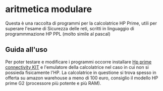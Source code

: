 # aritmetica modulare

Questa è una raccolta di programmi per la calcolatrice HP Prime, utili per superare l'esame di Sicurezza delle reti, scritti in linguaggio di programmmazione HP PPL (molto simile al pascal)

## Guida all'uso
Per poter testare e modificare i programmi occorre installare [Hp prime connectivity KIT](http://www.hp-prime.de/en/category/15-software) e l'emulatore della calcolatrice nel caso in cui non si possieda fisicamente l'HP.
La calcolatrice in questione si trova spesso in offerta su amazon warehouse a meno di 100 euro, consiglio il modello HP prime G2 (processore più potente e più RAM).

